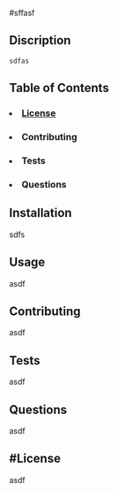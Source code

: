 

#sffasf
    
   
## Discription 
    sdfas

## Table of Contents

### <li><a href="#License">License</a></li>

### <li>Contributing</li>

### <li>Tests</li>

### <li>Questions</li>



## Installation
sdfs
     

## Usage
asdf


## Contributing
asdf


## Tests
asdf



## Questions
asdf


## #License
asdf







 